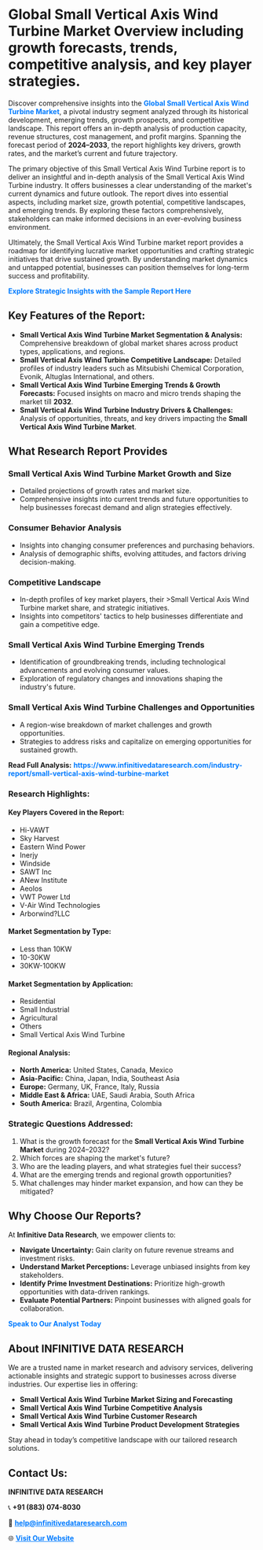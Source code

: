 <h1>Global Small Vertical Axis Wind Turbine Market Overview including growth forecasts, trends, competitive analysis, and key player strategies.</h1>
<p>
Discover comprehensive insights into the 
<a href="https://www.infinitivedataresearch.com/industry-report/small-vertical-axis-wind-turbine-market" rel="dofollow" style="color: #007BFF; text-decoration: none;"><strong>Global Small Vertical Axis Wind Turbine Market</strong></a>, a pivotal industry segment analyzed through its historical development, emerging trends, growth prospects, and competitive landscape. This report offers an in-depth analysis of production capacity, revenue structures, cost management, and profit margins. Spanning the forecast period of <strong>2024–2033</strong>, the report highlights key drivers, growth rates, and the market’s current and future trajectory.
</p>
<p>
The primary objective of this Small Vertical Axis Wind Turbine report is to deliver an insightful and in-depth analysis of the Small Vertical Axis Wind Turbine industry. It offers businesses a clear understanding of the market's current dynamics and future outlook. The report dives into essential aspects, including market size, growth potential, competitive landscapes, and emerging trends. By exploring these factors comprehensively, stakeholders can make informed decisions in an ever-evolving business environment.
</p>
<p>
Ultimately, the Small Vertical Axis Wind Turbine market report provides a roadmap for identifying lucrative market opportunities and crafting strategic initiatives that drive sustained growth. By understanding market dynamics and untapped potential, businesses can position themselves for long-term success and profitability.
</p>
<p>
<a href="https://www.infinitivedataresearch.com/request-sample/reportId=102627" style="color: #007BFF; text-decoration: none;"><strong>Explore Strategic Insights with the Sample Report Here</strong></a>
</p>

<h2>Key Features of the Report:</h2>
<ul>
<li><strong>Small Vertical Axis Wind Turbine Market Segmentation & Analysis:</strong> Comprehensive breakdown of global market shares across product types, applications, and regions.</li>
<li><strong>Small Vertical Axis Wind Turbine Competitive Landscape:</strong> Detailed profiles of industry leaders such as Mitsubishi Chemical Corporation, Evonik, Altuglas International, and others.</li>
<li><strong>Small Vertical Axis Wind Turbine Emerging Trends & Growth Forecasts:</strong> Focused insights on macro and micro trends shaping the market till <strong>2032</strong>.</li>
<li><strong>Small Vertical Axis Wind Turbine Industry Drivers & Challenges:</strong> Analysis of opportunities, threats, and key drivers impacting the <strong>Small Vertical Axis Wind Turbine Market</strong>.</li>
</ul>

<h2>What Research Report Provides</h2>
<h3>Small Vertical Axis Wind Turbine Market Growth and Size</h3>
<ul>
<li>Detailed projections of growth rates and market size.</li>
<li>Comprehensive insights into current trends and future opportunities to help businesses forecast demand and align strategies effectively.</li>
</ul>

<h3>Consumer Behavior Analysis</h3>
<ul>
<li>Insights into changing consumer preferences and purchasing behaviors.</li>
<li>Analysis of demographic shifts, evolving attitudes, and factors driving decision-making.</li>
</ul>

<h3>Competitive Landscape</h3>
<ul>
<li>In-depth profiles of key market players, their >Small Vertical Axis Wind Turbine market share, and strategic initiatives.</li>
<li>Insights into competitors' tactics to help businesses differentiate and gain a competitive edge.</li>
</ul>

<h3>Small Vertical Axis Wind Turbine Emerging Trends</h3>
<ul>
<li>Identification of groundbreaking trends, including technological advancements and evolving consumer values.</li>
<li>Exploration of regulatory changes and innovations shaping the industry's future.</li>
</ul>

<h3>Small Vertical Axis Wind Turbine Challenges and Opportunities</h3>
<ul>
<li>A region-wise breakdown of market challenges and growth opportunities.</li>
<li>Strategies to address risks and capitalize on emerging opportunities for sustained growth.</li>
</ul>
<p><strong>Read Full Analysis:</strong> <a href="https://www.infinitivedataresearch.com/industry-report/small-vertical-axis-wind-turbine-market" rel="dofollow" style="color: #007BFF; text-decoration: none;"><strong>https://www.infinitivedataresearch.com/industry-report/small-vertical-axis-wind-turbine-market</strong></a></p>
<h3>Research Highlights:</h3>
<h4>Key Players Covered in the Report:</h4>
<ul><li>Hi-VAWT</li><li>Sky Harvest</li><li>Eastern Wind Power</li><li>Inerjy</li><li>Windside</li><li>SAWT Inc</li><li>ANew Institute</li><li>Aeolos</li><li>VWT Power Ltd</li><li>V-Air Wind Technologies</li><li>Arborwind?LLC</li></ul>
<h4>Market Segmentation by Type:</h4>
<ul><li>Less than 10KW</li><li>10-30KW</li><li>30KW-100KW</li></ul>
<h4>Market Segmentation by Application:</h4>
<ul><li>Residential</li><li>Small Industrial</li><li>Agricultural</li><li>Others</li><li>Small Vertical Axis Wind Turbine</li></ul>

<h4>Regional Analysis:</h4>
<ul>
<li><strong>North America:</strong> United States, Canada, Mexico</li>
<li><strong>Asia-Pacific:</strong> China, Japan, India, Southeast Asia</li>
<li><strong>Europe:</strong> Germany, UK, France, Italy, Russia</li>
<li><strong>Middle East & Africa:</strong> UAE, Saudi Arabia, South Africa</li>
<li><strong>South America:</strong> Brazil, Argentina, Colombia</li>
</ul>

<h3>Strategic Questions Addressed:</h3>
<ol>
<li>What is the growth forecast for the <strong>Small Vertical Axis Wind Turbine Market</strong> during 2024–2032?</li>
<li>Which forces are shaping the market's future?</li>
<li>Who are the leading players, and what strategies fuel their success?</li>
<li>What are the emerging trends and regional growth opportunities?</li>
<li>What challenges may hinder market expansion, and how can they be mitigated?</li>
</ol>

<h2>Why Choose Our Reports?</h2>
<p>At <strong>Infinitive Data Research</strong>, we empower clients to:</p>
<ul>
<li><strong>Navigate Uncertainty:</strong> Gain clarity on future revenue streams and investment risks.</li>
<li><strong>Understand Market Perceptions:</strong> Leverage unbiased insights from key stakeholders.</li>
<li><strong>Identify Prime Investment Destinations:</strong> Prioritize high-growth opportunities with data-driven rankings.</li>
<li><strong>Evaluate Potential Partners:</strong> Pinpoint businesses with aligned goals for collaboration.</li>
</ul>
<p><a href="https://www.infinitivedataresearch.com/industry-report/small-vertical-axis-wind-turbine-market" rel="dofollow" style="color: #007BFF; text-decoration: none;"><strong>Speak to Our Analyst Today</strong></a></p>

<h2>About INFINITIVE DATA RESEARCH</h2>
<p>We are a trusted name in market research and advisory services, delivering actionable insights and strategic support to businesses across diverse industries. Our expertise lies in offering:</p>
<ul>
<li><strong>Small Vertical Axis Wind Turbine Market Sizing and Forecasting</strong></li>
<li><strong>Small Vertical Axis Wind Turbine Competitive Analysis</strong></li>
<li><strong>Small Vertical Axis Wind Turbine Customer Research</strong></li>
<li><strong>Small Vertical Axis Wind Turbine Product Development Strategies</strong></li>
</ul>
<p>Stay ahead in today’s competitive landscape with our tailored research solutions.</p>

<h2>Contact Us:</h2>
<p><strong>INFINITIVE DATA RESEARCH</strong></p>
<p>📞 <strong>+91 (883) 074-8030</strong></p>
<p>📧 <strong><a href="mailto:help@infinitivedataresearch.com" style="color: #007BFF;">help@infinitivedataresearch.com</a></strong></p>
<p>🌐 <strong><a href="https://www.infinitivedataresearch.com" rel="dofollow" style="color: #007BFF;">Visit Our Website</a></strong></p>